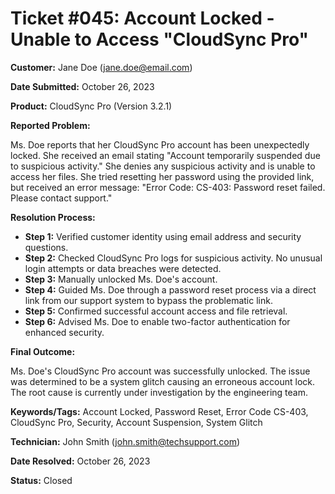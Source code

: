 # Ticket #045:  Account Locked - Unable to Access "CloudSync Pro"

**Customer:**  Jane Doe (jane.doe@email.com)

**Date Submitted:** October 26, 2023

**Product:** CloudSync Pro (Version 3.2.1)

**Reported Problem:**

Ms. Doe reports that her CloudSync Pro account has been unexpectedly locked.  She received an email stating "Account temporarily suspended due to suspicious activity." She denies any suspicious activity and is unable to access her files. She tried resetting her password using the provided link, but received an error message:  "Error Code: CS-403: Password reset failed. Please contact support."

**Resolution Process:**

* **Step 1:** Verified customer identity using email address and security questions.
* **Step 2:**  Checked CloudSync Pro logs for suspicious activity. No unusual login attempts or data breaches were detected.
* **Step 3:**  Manually unlocked Ms. Doe's account.
* **Step 4:**  Guided Ms. Doe through a password reset process via a direct link from our support system to bypass the problematic link.
* **Step 5:**  Confirmed successful account access and file retrieval.
* **Step 6:**  Advised Ms. Doe to enable two-factor authentication for enhanced security.

**Final Outcome:**

Ms. Doe's CloudSync Pro account was successfully unlocked. The issue was determined to be a system glitch causing an erroneous account lock. The root cause is currently under investigation by the engineering team.

**Keywords/Tags:** Account Locked, Password Reset, Error Code CS-403, CloudSync Pro, Security, Account Suspension, System Glitch


**Technician:** John Smith (john.smith@techsupport.com)

**Date Resolved:** October 26, 2023

**Status:** Closed
